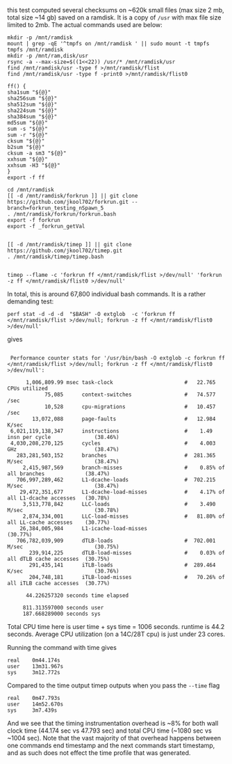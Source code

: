 this test computed several checksums on ~620k small files (max size 2 mb, total size ~14 gb) saved on a ramdisk. It is a copy of `/usr` with max file size limited to 2mb. The actual commands used are below:


```
mkdir -p /mnt/ramdisk
mount | grep -qE '^tmpfs on /mnt/ramdisk ' || sudo mount -t tmpfs tmpfs /mnt/ramdisk 
mkdir -p /mnt/ram,disk/usr
rsync -a --max-size=$((1<<22)) /usr/* /mnt/ramdisk/usr
find /mnt/ramdisk/usr -type f >/mnt/ramdisk/flist
find /mnt/ramdisk/usr -type f -print0 >/mnt/ramdisk/flist0

ff() {
sha1sum "${@}"
sha256sum "${@}"
sha512sum "${@}"
sha224sum "${@}"
sha384sum "${@}"
md5sum "${@}"
sum -s "${@}"
sum -r "${@}"
cksum "${@}"
b2sum "${@}"
cksum -a sm3 "${@}"
xxhsum "${@}"
xxhsum -H3 "${@}"
}
export -f ff

cd /mnt/ramdisk
[[ -d /mnt/ramdisk/forkrun ]] || git clone https://github.com/jkool702/forkrun.git --branch=forkrun_testing_nSpawn_5
. /mnt/ramdisk/forkrun/forkrun.bash
export -f forkrun
export -f _forkrun_getVal


[[ -d /mnt/ramdisk/timep ]] || git clone https://github.com/jkool702/timep.git
. /mnt/ramdisk/timep/timep.bash


timep --flame -c 'forkrun ff </mnt/ramdisk/flist >/dev/null' 'forkrun -z ff </mnt/ramdisk/flist0 >/dev/null'
```

In total, this is around 67,800 individual bash commands. It is a rather demanding test:

```
perf stat -d -d -d  "$BASH" -O extglob  -c 'forkrun ff </mnt/ramdisk/flist >/dev/null; forkrun -z ff </mnt/ramdisk/flist0 >/dev/null'
```

gives

```

 Performance counter stats for '/usr/bin/bash -O extglob -c forkrun ff </mnt/ramdisk/flist >/dev/null; forkrun -z ff </mnt/ramdisk/flist0 >/dev/null':

      1,006,809.99 msec task-clock                       #   22.765 CPUs utilized             
            75,085      context-switches                 #   74.577 /sec                      
            10,528      cpu-migrations                   #   10.457 /sec                      
        13,072,088      page-faults                      #   12.984 K/sec                     
 6,021,119,138,347      instructions                     #    1.49  insn per cycle              (38.46%)
 4,030,208,270,125      cycles                           #    4.003 GHz                         (38.47%)
   283,281,503,152      branches                         #  281.365 M/sec                       (38.47%)
     2,415,987,569      branch-misses                    #    0.85% of all branches             (38.47%)
   706,997,289,462      L1-dcache-loads                  #  702.215 M/sec                       (38.47%)
    29,472,351,677      L1-dcache-load-misses            #    4.17% of all L1-dcache accesses   (30.78%)
     3,513,778,842      LLC-loads                        #    3.490 M/sec                       (30.78%)
     2,874,334,001      LLC-load-misses                  #   81.80% of all LL-cache accesses    (30.77%)
    26,384,005,984      L1-icache-load-misses                                                   (30.77%)
   706,782,039,909      dTLB-loads                       #  702.001 M/sec                       (30.75%)
       239,914,225      dTLB-load-misses                 #    0.03% of all dTLB cache accesses  (30.75%)
       291,435,141      iTLB-loads                       #  289.464 K/sec                       (30.76%)
       204,748,181      iTLB-load-misses                 #   70.26% of all iTLB cache accesses  (30.77%)

      44.226257320 seconds time elapsed

     811.313597000 seconds user
     187.668289000 seconds sys

```

Total CPU time here is user time + sys time = 1006 seconds. runtime is 44.2 seconds. Average CPU utilization (on a 14C/28T cpu) is just under 23 cores.

Running the command with time gives

```
real    0m44.174s
user    13m31.967s
sys     3m12.772s
```

Compared to the time output timep outputs when you pass the `--time` flag

```
real    0m47.793s
user    14m52.670s
sys     3m7.439s
```

And we see that the timing instrumentation overhead is ~8% for both wall clock time (44.174 sec vs 47.793 sec) and total CPU time (~1080 sec vs ~1004 sec). Note that the vast majority of that overhead happens between one commands end timestamp and the next commands start timestamp, and as such does not effect the time profile that was generated.


